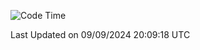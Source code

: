 <!--START_SECTION:waka-->
![Code Time](http://img.shields.io/badge/Code%20Time-4%2C330%20hrs%202%20mins-blue)


 Last Updated on 09/09/2024 20:09:18 UTC
<!--END_SECTION:waka-->

